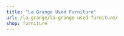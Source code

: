 ```yaml
---
title: "La Grange Used Furniture"
url: /la-grange/la-grange-used-furniture/
shop: furniture
---
```

